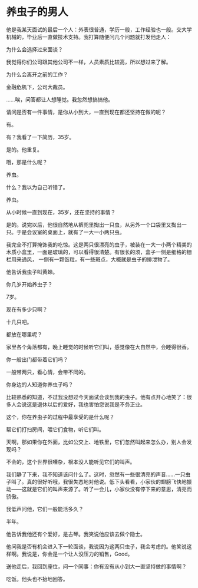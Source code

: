 # 养虫子的男人

他是我某天面试的最后一个人：外表很普通，学历一般，工作经验也一般。交大学机械的，毕业后一直做技术支持。我打算随便问几个问题就打发他走人： 

为什么会选择过来面谈？ 

我觉得你们公司跟其他公司不一样，人员素质比较高，所以想过来了解。 

为什么会离开之前的工作？ 

金融危机下，公司大裁员。 

……唉，问答都让人想睡觉。我忽然想搞搞他。 

请问是否有一件事情，是你从小到大，一直到现在都还坚持在做的呢？ 

有。 

有？我看了一下简历，35岁。 

是的。他重复。 

哦，那是什么呢？ 

养虫。 

什么？我以为自己听错了。 

养虫。 

从小时候一直到现在，35岁，还在坚持的事情？ 

是的。说完以后，他很自然地从裤兜里掏出一只虫，从另外一个口袋里又掏出一只。于是会议室的桌面上，就有了一大一小两只虫。 

我完全不打算掩饰我的吃惊。这是两只很漂亮的虫子，被装在一大一小两个精美的木质小盒里，一面是玻璃的，可以看得很清楚。有很长的须，盒子一侧是细格的栅栏用来通风， 一侧有一颗饭粒，有一些斑点，大概就是虫子的排泄物了。 

他告诉我虫子叫黄蛉。 

你几岁开始养虫子？ 

7岁。 

现在有多少只啊？ 

十几只吧。 

都放在哪里呢？ 

家里各个角落都有，晚上睡觉的时候听它们叫，感觉像在大自然中，会睡得很香。 

你一般出门都带着它们吗？ 

一般带两只，看心情，会带不同的。 

你身边的人知道你养虫子吗？ 

比较熟悉的知道，不过我没想过今天面试会谈到我的虫子。他有点开心地笑了：很多人会说这是退休以后的爱好，我也害怕您说我是不务正业。 

这个，你在养虫子的过程中最享受的是什么呢？ 

帮它们打扫房间，喂它们食物，听它们叫。 

天啊，那如果你在外面，比如公交上、地铁里，它们忽然叫起来怎么办，别人会发现吗？ 

不会的，这个世界很嘈杂，根本没人能听见它们的叫声。 

我们静了下来，我不知道该问什么了。这时，忽然有一些很清亮的声音……一只虫子叫了。真的很好听哦，我很失态地对他说。低下头看看，小家伙的翅膀飞快地振动——这就是它们的叫声来源了。听了一会儿，小家伙没有停下来的意思，清亮而骄傲。 

我低声问他，它们一般能活多久？ 

半年。 

他告诉我他还有个爱好，是古琴。我笑说他应该去做个隐士。 

他问我是否有机会进入下一轮面谈，我说因为这两只虫子，我会考虑的。他笑说这样啊。我说是，你会是一个让人没压力的销售，Good。 

送他走后，我回到座位，问一个同事：你有没有从小到大一直坚持做的事情啊？ 

吃饭。他头也不抬地回答。